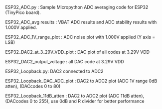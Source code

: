 ESP32_ADC.py : Sample Micropython ADC averaging code for ESP32 (TinyPico board).

ESP32_ADC_avg results : VBAT ADC results and ADC stability results with 1.000V applied.

ESP32_ADC_1V_range_plot : ADC noise plot with 1.000V applied (Y axis = LSB)

ESP32_DAC2_at_3_29V_VDD_plot : DAC plot of all codes at 3.29V VDD

ESP32_DAC2_output_voltage : all DAC code at 3.29V VDD

ESP32_Loopback.py: DAC2 connected to ADC2 

ESP32_Loopback_DAC_ADC_plot : DAC2 to ADC2 plot (ADC 1V range 0dB atten), (DACcodes 0 to 80)

ESP32_Loopback_11dB_atten : DAC2 to ADC2 plot (ADC 11dB atten), (DACcodes 0 to 255), use 0dB and R divider for better performance
